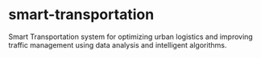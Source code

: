 # smart-transportation
Smart Transportation system for optimizing urban logistics and improving traffic management using data analysis and intelligent algorithms.
